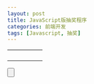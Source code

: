 ```yaml
---
layout: post
title: JavaScript版抽奖程序
categories: 前端开发
tags: [Javascript, 抽奖]
---
```

<link rel="stylesheet" href="/public/css/docs.css"/>
<div id="lottery" class="lottery">
    <table class="lottery-box" id="lottery-box">
        <tbody>
        <tr>
            <td id="prize1"></td>
            <td id="prize2"></td>
            <td id="prize3"></td>
            <td id="prize4"></td>
            <td id="prize5"></td>
        </tr>
        <tr>
            <td id="prize6"></td>
            <td></td>
            <td></td>
            <td></td>
            <td id="prize7"></td>
        </tr>
        <tr>
            <td id="prize8"></td>
            <td></td>
            <td></td>
            <td></td>
            <td id="prize9"></td>
        </tr>
        <tr>
            <td id="prize10"></td>
            <td id="prize11"></td>
            <td id="prize12"></td>
            <td id="prize13"></td>
            <td id="prize14"></td>
        </tr>
        </tbody>
    </table>
    <input type="button" id="btn-lottery" class="btn-lottery"/>
</div>
<script src="/public/js/lottery.js"></script>
